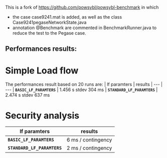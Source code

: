 This is a fork of https://github.com/powsybl/powsybl-benchmark in which
- the case case9241.mat is added, as well as the class Case9241pegaseNetworkState.java
- annotation @Benchmark are commented in BenchmarkRunner.java to reduce the test to the Pegase case.

## Performances results:
# Simple Load flow
The performances result based on 20 runs are:
| lf paramters                     | results
| ---                              | --- 
| **```BASIC_LF_PARAMTERS```**     | 1.456 s stdev 304 ms
| **```STANDARD_LF_PARAMTERS```**  | 2.474 s stdev 637 ms

# Security analysis
| lf paramters                     | results
| ---                              | --- 
|**```BASIC_LF_PARAMTERS```**      | 6 ms / contingency
|**```STANDARD_LF_PARAMTERS```**   | 2 ms / contingency
